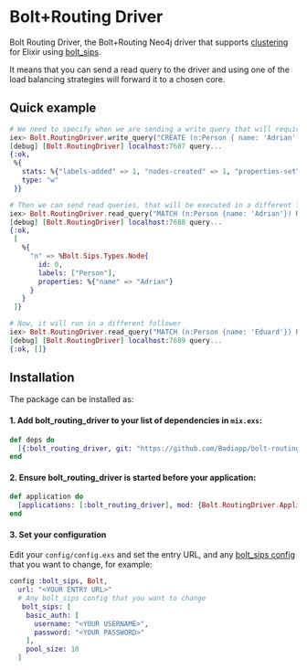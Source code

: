 # Bolt+Routing Driver
Bolt Routing Driver, the Bolt+Routing Neo4j driver that supports [clustering](https://neo4j.com/docs/operations-manual/current/clustering/) for Elixir using [bolt_sips](https://github.com/florinpatrascu/bolt_sips).

It means that you can send a read query to the driver and using one of the load balancing strategies will forward it to a chosen core.

## Quick example
```elixir
# We need to specify when we are sending a write query that will require to be sent to the leader
iex> Bolt.RoutingDriver.write_query("CREATE (n:Person { name: 'Adrian' })")
[debug] [Bolt.RoutingDriver] localhost:7687 query...
{:ok,
 %{
   stats: %{"labels-added" => 1, "nodes-created" => 1, "properties-set" => 1},
   type: "w"
 }}

# Then we can send read queries, that will be executed in a different follower each time
iex> Bolt.RoutingDriver.read_query("MATCH (n:Person {name: 'Adrian'}) RETURN n")
[debug] [Bolt.RoutingDriver] localhost:7688 query...
{:ok,
 [
   %{
     "n" => %Bolt.Sips.Types.Node{
       id: 0,
       labels: ["Person"],
       properties: %{"name" => "Adrian"}
     }
   }
 ]}

# Now, it will run in a different follower
iex> Bolt.RoutingDriver.read_query("MATCH (n:Person {name: 'Eduard'}) RETURN n")
[debug] [Bolt.RoutingDriver] localhost:7689 query...
{:ok, []}
```

## Installation
The package can be installed as:

#### 1. Add bolt_routing_driver to your list of dependencies in `mix.exs`:

```elixir
def deps do
  [{:bolt_routing_driver, git: "https://github.com/Badiapp/bolt-routing-driver"}]
end
```

#### 2. Ensure bolt_routing_driver is started before your application:

```elixir
def application do
  [applications: [:bolt_routing_driver], mod: {Bolt.RoutingDriver.Application, []}]
end
```

#### 3. Set your configuration

Edit your `config/config.exs` and set the entry URL, and any [bolt_sips config](https://github.com/florinpatrascu/bolt_sips/blob/cf325c2656b7252abc4c87cbe256535c03c27d79/lib/bolt_sips.ex#L18-L49) that you want to change, for example:

```elixir
config :bolt_sips, Bolt,
  url: "<YOUR ENTRY URL>"
  # Any bolt_sips config that you want to change
   bolt_sips: [
    basic_auth: [
      username: "<YOUR USERNAME>",
      password: "<YOUR PASSWORD>"
    ],
    pool_size: 10
  ]
```
